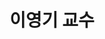 ---
title: 이영기 교수
role: ""
avatar_filename: avatar.jpg
bio: "#Mobile System #Life-immersive MR"
interests:
  - Mobile System
  - Life-immersive Mixed Reality
social:
  - icon: envelope
    icon_pack: fas
    link: youngki.lee@snu.ac.kr
  - icon: home
    icon_pack: fas
    link: https://hcs.snu.ac.kr/
organizations:
  - name: Seoul National University
    url: ""
email: ""
# superuser: true
user_groups:
  - Professors
highlight_name: false
---